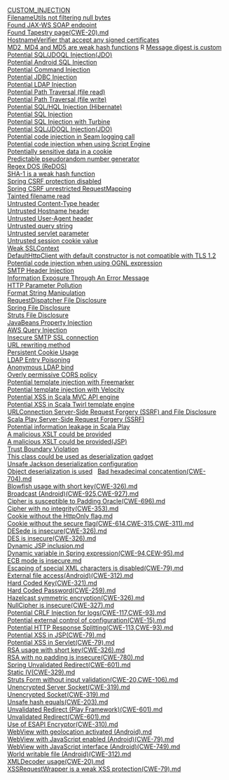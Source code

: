 [CUSTOM_INJECTION](../find-sec-bugs%20rules/CUSTOM_INJECTION(CWE-89).md)  
[FilenameUtils not filtering null bytes](../find-sec-bugs%20rules/FilenameUtils_not_filtering_null_bytes(CWE-78).md)  
[Found JAX-WS SOAP endpoint](../find-sec-bugs%20rules/Found_JAX-WS_SOAP_endpoint(CWE-20).md)  
[Found Tapestry page(CWE-20).md](../find-sec-bugs%20rules/Found_Tapestry_page(CWE-20).md)  
[HostnameVerifier that accept any signed certificates](../find-sec-bugs%20rules/HostnameVerifier_that_accept_any_signed_certificates(CWE-295).md)  
[MD2, MD4 and MD5 are weak hash functions](../find-sec-bugs%20rules/MD5_are_weak_hash_functions(CWE-327).md)  R
[Message digest is custom](../find-sec-bugs%20rules/Message_digest_is_custom(CWE-327).md)  
[Potential SQL/JDOQL Injection(JDO)](../find-sec-bugs%20rules/Potential_SQL_JDOQL_Injection(JDO)(CWE-89).md)  
[Potential Android SQL Injection](../find-sec-bugs%20rules/Potential_Android_SQL_Injection(CWE-89).md)  
[Potential Command Injection](../find-sec-bugs%20rules/Potential_Command_Injection(CWE-78).md)  
[Potential JDBC Injection](../find-sec-bugs%20rules/Potential_JDBC_Injection(CWE-89).md)  
[Potential LDAP Injection](../find-sec-bugs%20rules/Potential_LDAP_Injection(CWE-90).md)  
[Potential Path Traversal (file read)](../find-sec-bugs%20rules/Potential_Path_Traversal(file_read)(CWE-22).md)  
[Potential Path Traversal (file write)](../find-sec-bugs%20rules/Potential_Path_Traversal_(file_write)(CWE-22).md)  
[Potential SQL/HQL Injection (Hibernate)](../find-sec-bugs%20rules/Potential_SQL_HQL_Injection(Hibernate)(CWE-89).md)  
[Potential SQL Injection](../find-sec-bugs%20rules/Potential_SQL_Injection(CWE-89).md)  
[Potential SQL Injection with Turbine](../find-sec-bugs%20rules/Potential_SQL_Injection_with_Turbine(CWE-89).md)  
[Potential SQL/JDOQL Injection(JDO)](../find-sec-bugs%20rules/Potential_SQL_JDOQL_Injection(JDO)(CWE-89).md)  
[Potential code injection in Seam logging call](../find-sec-bugs%20rules/Potential_code_injection_in_Seam_logging_call(cwe-94).md)    
[Potential code injection when using Script Engine](../find-sec-bugs%20rules/Potential_code_injection_when_using_Script_Engine(CWE-94,CWE-95).md)  
[Potentially sensitive data in a cookie](../find-sec-bugs%20rules/Potentially_sensitive_data_in_cookie(CWE-315).md)  
[Predictable pseudorandom number generator](../find-sec-bugs%20rules/Predictable_pseudorandom_number_generator(CWE-330).md)  
[Regex DOS (ReDOS)]("../find-sec-bugs%20rules/Regex_DOS(ReDOS)(CWE-400).md)  
[SHA-1 is a weak hash function](../find-sec-bugs%20rules/SHA-1_is_a_weak_hash_function(CWE-327).md)    
[Spring CSRF protection disabled](../find-sec-bugs%20rules/Spring_CSRF_protection_disabled(CWE-352).md)  
[Spring CSRF unrestricted RequestMapping](../find-sec-bugs%20rules/Spring_CSRF_unrestricted_RequestMapping(CWE-352).md)  
[Tainted filename read](../find-sec-bugs%20rules/Tainted_filename_read(CWE-22).md)  
[Untrusted Content-Type header](../find-sec-bugs%20rules/Untrusted_Content-Type_header(CWE-807).md)  
[Untrusted Hostname header](../find-sec-bugs%20rules/Untrusted_Hostname_header(CWE-807).md)  
[Untrusted User-Agent header](../find-sec-bugs%20rules/Untrusted_User-Agent_header(CWE-807).md)  
[Untrusted query string](../find-sec-bugs%20rules/Untrusted_query_string(CWE-20).md)  
[Untrusted servlet parameter](../find-sec-bugs%20rules/Untrusted_servlet_parameter(CWE-20).md)  
[Untrusted session cookie value](../find-sec-bugs%20rules/Untrusted_session_cookie_value(CWE-20).md)  
[Weak SSLContext](../find-sec-bugs%20rules/Weak_SSLContext.md)  
[DefaultHttpClient with default constructor is not compatible with TLS 1.2](../find-sec-bugs%20rules/defaultHttpClient_with_default_constructor_is_not_compatible_with_TLS1.2.md)  
[Potential code injection when using OGNL expression](../find-sec-bugs%20rules/Potential_code_injection_when_using_OGNL_expression.md)  
[SMTP Header Injection](../find-sec-bugs%20rules/SMPT_Header_Injection.md)  
[Information Exposure Through An Error Message](../find-sec-bugs%20rules/Information_Exposure_Through_An_Error_Message.md)  
[HTTP Parameter Pollution](../find-sec-bugs%20rules/HTTP_Parameter_Pollution.md)  
[Format String Manipulation](../find-sec-bugs%20rules/Format_String_Manipulation.md)  
[RequestDispatcher File Disclosure](../find-sec-bugs%20rules/RequestDispatcher_File_Disclosure.md)  
[Spring File Disclosure](../find-sec-bugs%20rules/Spring_File_Disclosure.md)  
[Struts File Disclosure](../find-sec-bugs%20rules/Struts_File_Disclosure.md)  
[JavaBeans Property Injection](../find-sec-bugs%20rules/JavaBeans_Property_Injection.md)  
[AWS Query Injection](../find-sec-bugs%20rules/AWS_Query_Injection.md)  
[Insecure SMTP SSL connection](../find-sec-bugs%20rules/Insecure_SMTP_SSL_connection.md)  
[URL rewriting method](../find-sec-bugs%20rules/URL_rewriting_method.md)  
[Persistent Cookie Usage](../find-sec-bugs%20rules/Persistent_Cookie_Usage.md)  
[LDAP Entry Poisoning](../find-sec-bugs%20rules/LDAP_Entry_Poisoning.md)  
[Anonymous LDAP bind](../find-sec-bugs%20rules/Anonymous_LDAP_bind.md)  
[Overly permissive CORS policy](../find-sec-bugs%20rules/Overly_permissive_CORS_policy.md)  
[Potential template injection with Freemarker](../find-sec-bugs%20rules/Potential_template_injection_with_Freemarker.md)  
[Potential template injection with Velocity](../find-sec-bugs%20rules/Potential_template_injection_with_Velocity.md)  
[Potential XSS in Scala MVC API engine](../find-sec-bugs%20rules/Potential_XSS_in_Scala_MVC_API_engine.md)  
[Potential XSS in Scala Twirl template engine ](../find-sec-bugs%20rules/Potential_XSS_in_Scala_Twirl_template_engine.md)  
[URLConnection Server-Side Request Forgery (SSRF) and File Disclosure ](../find-sec-bugs%20rules/URLConnection_Server-Side_Request_Forgery(SSRF)_and_File_Disclosure.md)  
[Scala Play Server-Side Request Forgery (SSRF)](../find-sec-bugs%20rules/Scala_Play_Server-Side_Request_Forgery(SSRF).md)  
[Potential information leakage in Scala Play](../find-sec-bugs%20rules/Potential_information_leakage_in_Scala_Play.md)  
[A malicious XSLT could be provided](../find-sec-bugs%20rules/A_malicious_XSLT_could_be_provided.md)  
[ A malicious XSLT could be provided(JSP) ](../find-sec-bugs%20rules/A_malicious_XSLT_could_be_provided(JSP).md)  
[ Trust Boundary Violation ](../find-sec-bugs%20rules/Trust_Boundary_Violation.md)  
[This class could be used as deserialization gadget](../find-sec-bugs%20rules/This_class_could_be_used_as_deserialization_gadget.md)  
[ Unsafe Jackson deserialization configuration ](../find-sec-bugs%20rules/Unsafe_Jackson_deserialization_configuration.md)  
[Object deserialization is used](../find-sec-bugs%20rules/Object_deserialization_is_used.md)   
[Bad hexadecimal concatention(CWE-704).md](../find-sec-bugs%20rules/Bad_hexadecimal_concatention(CWE-704).md)    
[Blowfish usage with short key(CWE-326).md](../find-sec-bugs%20rules/Blowfish_usage_with_short_key(CWE-326).md)  
[Broadcast (Android)(CWE-925,CWE-927).md](../find-sec-bugs%20rules/Broadcast_(Android)(CWE-925,CWE-927).md)  
[Cipher is susceptible to Padding Oracle(CWE-696).md](../find-sec-bugs%20rules/Cipher_is_susceptible_to_Padding_Oracle(CWE-696).md)  
[Cipher with no integrity(CWE-353).md](../find-sec-bugs%20rules/Cipher_with_no_integrity(CWE-353).md)  
[Cookie without the HttpOnly flag.md](../find-sec-bugs%20rules/Cookie_without_the_HttpOnly_flag.md)  
[Cookie without the secure flag(CWE-614,CWE-315,CWE-311).md](../find-sec-bugs%20rules/Cookie_without_the_secure_flag(CWE-614,CWE-315,CWE-311).md)  
[DESede is insecure(CWE-326).md](../find-sec-bugs%20rules/DESede_is_insecure(CWE-326).md)  
[DES is insecure(CWE-326).md](../find-sec-bugs%20rules/DES_is_insecure(CWE-326).md)  
[Dynamic JSP inclusion.md](../find-sec-bugs%20rules/Dynamic_JSP_inclusion.md)  
[Dynamic variable in Spring expression(CWE-94,CEW-95).md](../find-sec-bugs%20rules/Dynamic_variable_in_Spring_expression(CWE-94,CEW-95).md)  
[ECB mode is insecure.md](../find-sec-bugs%20rules/ECB_mode_is_insecure.md)  
[Escaping of special XML characters is disabled(CWE-79).md](../find-sec-bugs%20rules/Escaping_of_special_XML_characters_is_disabled(CWE-79).md)  
[External file access(Android)(CWE-312).md](../find-sec-bugs%20rules/External_file_access(Android)(CWE-312).md)  
[Hard Coded Key(CWE-321).md](../find-sec-bugs%20rules/Hard_Coded_Key(CWE-321).md)   
[Hard Coded Password(CWE-259).md](../find-sec-bugs%20rules/Hard_Coded_Password(CWE-259).md)  
[Hazelcast symmetric encryption(CWE-326).md](../find-sec-bugs%20rules/Hazelcast_symmetric_encryption(CWE-326).md)  
[NullCipher is insecure(CWE-327).md](../find-sec-bugs%20rules/NullCipher_is_insecure(CWE-327).md)  
[Potential CRLF Injection for logs(CWE-117,CWE-93).md](../find-sec-bugs%20rules/Potential_CRLF_Injection_for_logs(CWE-117,CWE-93).md)  
[Potential external control of configuration(CWE-15).md](../find-sec-bugs%20rules/Potential_external_control_of_configuration(CWE-15).md)  
[Potential HTTP Response Splitting(CWE-113,CWE-93).md](../find-sec-bugs%20rules/Potential_HTTP_Response_Splitting(CWE-113,CWE-93).md)  
[Potential XSS in JSP(CWE-79).md](../find-sec-bugs%20rules/Potential_XSS_in_JSP(CWE-79).md)  
[Potential XSS in Servlet(CWE-79).md](../find-sec-bugs%20rules/Potential_XSS_in_Servlet(CWE-79).md)  
[RSA usage with short key(CWE-326).md](../find-sec-bugs%20rules/RSA_usage_with_short_key(CWE-326).md)  
[RSA with no padding is insecure(CWE-780).md](../find-sec-bugs%20rules/RSA_with_no_padding_is_insecure(CWE-780).md)  
[Spring Unvalidated Redirect(CWE-601).md](../find-sec-bugs%20rules/Spring_Unvalidated_Redirect(CWE-601).md)  
[Static IV(CWE-329).md](../find-sec-bugs%20rules/Static_IV(CWE-329).md)  
[Struts Form without input validation(CWE-20,CWE-106).md](../find-sec-bugs%20rules/Struts_Form_without_input_validation(CWE-20,CWE-106).md)  
[Unencrypted Server Socket(CWE-319).md](../find-sec-bugs%20rules/Unencrypted_Server_Socket(CWE-319).md)  
[Unencrypted Socket(CWE-319).md](../find-sec-bugs%20rules/Unencrypted_Socket(CWE-319).md)  
[Unsafe hash equals(CWE-203).md](../find-sec-bugs%20rules/Unsafe_hash_equals(CWE-203).md)  
[Unvalidated Redirect (Play Framework)(CWE-601).md](../find-sec-bugs%20rules/Unvalidated_Redirect_(Play_Framework)(CWE-601).md)  
[Unvalidated Redirect(CWE-601).md](../find-sec-bugs%20rules/Unvalidated_Redirect(CWE-601).md)  
[Use of ESAPI Encryptor(CWE-310).md](../find-sec-bugs%20rules/Use_of_ESAPI_Encryptor(CWE-310).md)  
[WebView with geolocation activated (Android).md](../find-sec-bugs%20rules/WebView_with_geolocation_activated_(Android).md)  
[WebView with JavaScript enabled (Android)(CWE-79).md](../find-sec-bugs%20rules/WebView_with_JavaScript_enabled_(Android)(CWE-79).md)   
[WebView with JavaScript interface (Android)(CWE-749).md](../find-sec-bugs%20rules/WebView_with_JavaScript_interface_(Android)(CWE-749).md)  
[World writable file (Android)(CWE-312).md](../find-sec-bugs%20rules/World_writable_file_(Android)(CWE-312).md)  
[XMLDecoder usage(CWE-20).md](../find-sec-bugs%20rules/XMLDecoder_usage(CWE-20).md)  
[XSSRequestWrapper is a weak XSS protection(CWE-79).md](../find-sec-bugs%20rules/XSSRequestWrapper_is_a_weak_XSS_protection(CWE-79).md)  
